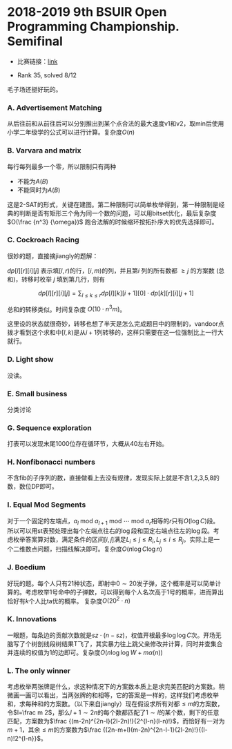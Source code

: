 # 2018-2019 9th BSUIR Open Programming Championship. Semifinal

- 比赛链接：[link](https://codeforces.com/gym/102439)

- Rank 35, solved 8/12

毛子场还挺好玩的。

### A. Advertisement Matching

从后往前和从前往后可以分别推出到某个点合法的最大速度v1和v2，取min后使用小学二年级学的公式可以进行计算。复杂度$O(n)$

### B. Varvara and matrix

每行每列最多一个零，所以限制只有两种

- 不能为$A(B)$
- 不能同时为$A(B)$

这是2-SAT的形式，关键在建图。第二种限制可以简单枚举得到，第一种限制是经典的判断是否有矩形三个角为同一个数的问题，可以用bitset优化，最后复杂度$O(\frac {n^3} {\omega})$
跑合法解的时候缩环按拓扑序大的优先选择即可。

### C. Cockroach Racing

很妙的题，直接摘jiangly的题解：

$dp[l][r][i][j]$ 表示填$[l,r)$的行，$[i,m)$的列，并且第$i$ 列的所有数都 $\ge j$ 的方案数 (总和)，转移时枚举 $j$ 填到第几行，则有

$$dp[l][r][i][j]=\sum_{l\leq k\leq r}dp[l][k][i+1][0]\cdot dp[k][r][i][j+1]$$

总和的转移类似。时间复杂度 $O(10\cdot n^3m)$。

这里设的状态就很奇妙，转移也想了半天是怎么完成题目中的限制的，vandoor点拨才看到这个求和中$[l,k)$是从$i+1$列转移的，这样只需要在这一位强制比上一行大就行。

### D. Light show

没读。

### E. Small business

分类讨论

### G. Sequence exploration

打表可以发现末尾1000位存在循环节，大概从40左右开始。

### H. Nonfibonacci numbers

不含fib的子序列的数，直接做看上去没有规律，发现实际上就是不含1,2,3,5,8的数，数位DP即可。

### I. Equal Mod Segments

对于一个固定的左端点，$a_l\text{ mod }a_{l+1} \text{ mod } \cdots \text{ mod }a_r$相等的$r$只有$O(\log C)$段。所以可以用st表预处理出每个左端点往右的$\log$段和固定右端点往左的$\log$段。考虑枚举答案算对数，满足条件的区间$[i,j]$满足$L_i\leq j \leq R_i,L_j\leq i\leq R_j$，实际上是一个二维数点问题，扫描线解决即可。复杂度$O(n\log C\log n)$

### J. Boedium

好玩的题。每个人只有21种状态，即射中$0\sim 20$发子弹，这个概率是可以简单计算的。考虑枚举1号命中的子弹数，可以得到每个人名次高于1号的概率，进而算出恰好有$k$个人比ta优的概率。
复杂度$O(20^2\cdot n)$

### K. Innovations

一眼题，每条边的贡献次数就是$sz\cdot (n-sz)$，权值开根最多$\log \log C$次。开场无脑写了个树剖线段树结果T飞了，其实暴力往上跳父亲修改并计算，同时并查集合并连续的权值为1的边即可。复杂度$O(n\log \log W + m\alpha(n))$

### L. The only winner

考虑枚举两张牌是什么，求这种情况下的方案数本质上是求完美匹配的方案数。稍微画一画可以看出，当两张牌的和相等，它的答案是一样的，这样我们考虑枚举和，求每种和的方案数。（以下来自jiangly）现在假设求所有对都$\leq m$的方案数，令$l=\frac m 2$，那么$l+1\sim 2n$的每个数都匹配了$1\sim l$的某个数，剩下的任意匹配，方案数为$\frac {(m-2n)^{2n-l}(2l-2n)!}{2^{l-n}(l-n)!}$，而恰好有一对为$m+1$，其余$\leq m$的方案数为$\frac {(2n-m+l)(m-2n)^{2n-l-1}(2l-2n)!}{(l-n)!2^{l-n}}$。